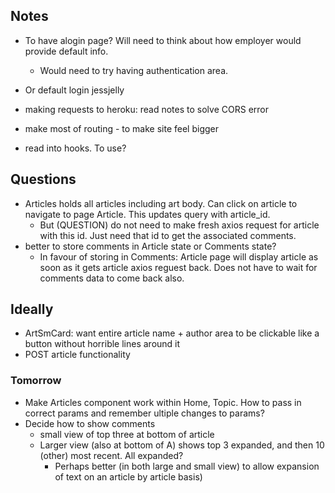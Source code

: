 ## Notes
- To have  alogin page? Will need to think about how employer would provide default info.
  - Would need to try having authentication area.
- Or default login jessjelly

- making requests to heroku: read notes to solve CORS error

- make most of routing - to make site feel bigger

- read into hooks. To use?

## Questions
- Articles holds all articles including art body. Can click on article to navigate to page Article. This updates query with article\_id.
  - But (QUESTION) do not need to make fresh axios request for article with this id. Just need that id to get the associated comments.
- better to store comments in Article state or Comments state?
  - In favour of storing in Comments: Article page will display article as soon as it gets article axios reguest back. Does not have to wait for comments data to come back also.

## Ideally
- ArtSmCard: want entire article name + author area to be clickable like a button without horrible lines around it
- POST article functionality


### Tomorrow
- Make Articles component work within Home, Topic. How to pass in correct params and remember ultiple changes to params?
- Decide how to show comments
  - small view of top three at bottom of article
  - Larger view (also at bottom of A) shows top 3 expanded, and then 10 (other) most recent. All expanded?
    - Perhaps better (in both large and small view) to allow expansion of text on an article by article basis)
